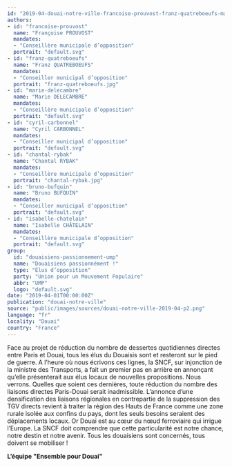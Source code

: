 ```yaml
---
id: "2019-04-douai-notre-ville-francoise-prouvost-franz-quatreboeufs-marie-delecambre-cyril-carbonnel-chantal-rybak-bruno-bufquin-isabelle-chatelain"
authors:
- id: "francoise-prouvost"
  name: "Françoise PROUVOST"
  mandates: 
  - "Conseillère municipale d’opposition"
  portrait: "default.svg"
- id: "franz-quatreboeufs"
  name: "Franz QUATREBOEUFS"
  mandates: 
  - "Conseiller municipal d’opposition"
  portrait: "franz-quatreboeufs.jpg"
- id: "marie-delecambre"
  name: "Marie DELECAMBRE"
  mandates: 
  - "Conseillère municipale d’opposition"
  portrait: "default.svg"
- id: "cyril-carbonnel"
  name: "Cyril CARBONNEL"
  mandates: 
  - "Conseiller municipal d’opposition"
  portrait: "default.svg"
- id: "chantal-rybak"
  name: "Chantal RYBAK"
  mandates: 
  - "Conseillère municipale d’opposition"
  portrait: "chantal-rybak.jpg"
- id: "bruno-bufquin"
  name: "Bruno BUFQUIN"
  mandates: 
  - "Conseiller municipal d’opposition"
  portrait: "default.svg"
- id: "isabelle-chatelain"
  name: "Isabelle CHÂTELAIN"
  mandates: 
  - "Conseillère municipale d’opposition"
  portrait: "default.svg"
group:
  id: "douaisiens-passionnement-ump"
  name: "Douaisiens passionnément !"
  type: "Élus d’opposition"
  party: "Union pour un Mouvement Populaire"
  abbr: "UMP"
  logo: "default.svg"
date: "2019-04-01T00:00:00Z"
publication: "douai-notre-ville"
source: "public/images/sources/douai-notre-ville-2019-04-p2.png"
language: "fr"
locality: "Douai"
country: "France"
---
```


Face au projet de réduction du nombre de dessertes quotidiennes directes entre Paris et Douai, tous les élus du Douaisis sont et resteront sur le pied de guerre. A l’heure où nous écrivons ces lignes, la SNCF, sur injonction de la ministre des Transports, a fait un premier pas en arrière en annonçant qu’elle présenterait aux élus locaux de nouvelles propositions. Nous verrons. Quelles que soient ces dernières, toute réduction du nombre des liaisons directes Paris-Douai serait inadmissible. L’annonce d’une densification des liaisons régionales en contrepartie de la suppression des TGV directs revient à traiter la région des Hauts de France comme une zone rurale isolée aux confins du pays, dont les seuls besoins seraient des déplacements locaux. Or Douai est au cœur du nœud ferroviaire qui irrigue l’Europe. La SNCF doit comprendre que cette particularité  est notre chance, notre destin et notre avenir. Tous les douaisiens sont concernés, tous doivent se mobiliser !

**L’équipe "Ensemble pour Douai"**
